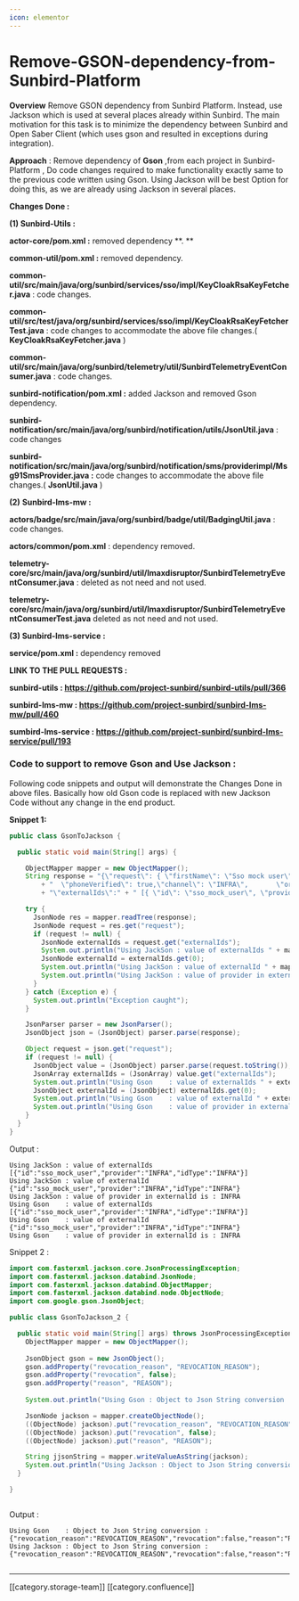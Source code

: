 ```yaml
---
icon: elementor
---
```


# Remove-GSON-dependency-from-Sunbird-Platform

**Overview** Remove GSON dependency from Sunbird Platform. Instead, use Jackson which is used at several places already within Sunbird. The main motivation for this task is to minimize the dependency between Sunbird and Open Saber Client (which uses gson and resulted in exceptions during integration).

**Approach** : Remove dependency of **Gson** ,from each project in Sunbird-Platform , Do code changes required to make functionality exactly same to the previous code written using Gson. Using Jackson will be best Option for doing this, as we are already using Jackson in several places.

**Changes Done :**

**(1) Sunbird-Utils :**

**actor-core/pom.xml :** removed dependency \*\*.  \*\*

**common-util/pom.xml :** removed dependency.

**common-util/src/main/java/org/sunbird/services/sso/impl/KeyCloakRsaKeyFetcher.java** : code changes.

**common-util/src/test/java/org/sunbird/services/sso/impl/KeyCloakRsaKeyFetcherTest.java** : code changes to accommodate the above file changes.( **KeyCloakRsaKeyFetcher.java** )

**common-util/src/main/java/org/sunbird/telemetry/util/SunbirdTelemetryEventConsumer.java** : code changes.

**sunbird-notification/pom.xml :** added Jackson and removed Gson dependency.

**sunbird-notification/src/main/java/org/sunbird/notification/utils/JsonUtil.java** : code changes

**sunbird-notification/src/main/java/org/sunbird/notification/sms/providerimpl/Msg91SmsProvider.java :** code changes to accommodate the above file changes.( **JsonUtil.java** )

**(2)** **Sunbird-lms-mw :**

**actors/badge/src/main/java/org/sunbird/badge/util/BadgingUtil.java** : code changes.

**actors/common/pom.xml** : dependency removed.

**telemetry-core/src/main/java/org/sunbird/util/lmaxdisruptor/SunbirdTelemetryEventConsumer.java** : deleted as not need and not used.

**telemetry-core/src/main/java/org/sunbird/util/lmaxdisruptor/SunbirdTelemetryEventConsumerTest.java** deleted as not need and not used.

**(3) Sunbird-lms-service :**

**service/pom.xml :** dependency removed

**LINK TO THE PULL REQUESTS :**

**sunbird-utils : https://github.com/project-sunbird/sunbird-utils/pull/366**

**sunbird-lms-mw : https://github.com/project-sunbird/sunbird-lms-mw/pull/460**

**sumbird-lms-service : https://github.com/project-sunbird/sunbird-lms-service/pull/193**

### **Code to support to remove Gson and Use Jackson** :

Following code snippets and output  will demonstrate the Changes Done in above files. Basically how old Gson code is replaced with new Jackson Code without any change in the end product.

**Snippet 1:**

```java
public class GsonToJackson {

  public static void main(String[] args) {

    ObjectMapper mapper = new ObjectMapper();
    String response = "{\"request\": { \"firstName\": \"Sso mock user\",\"phone\": \"9663933554\","
        + "  \"phoneVerified\": true,\"channel\": \"INFRA\",       \"orgExternalId\": \"intra111\","
        + "\"externalIds\":" + " [{ \"id\": \"sso_mock_user\", \"provider\": \"INFRA\",\"idType\": \"INFRA\" }] }}";

    try {
      JsonNode res = mapper.readTree(response);
      JsonNode request = res.get("request");
      if (request != null) {
        JsonNode externalIds = request.get("externalIds");
        System.out.println("Using JackSon : value of externalIds " + mapper.writeValueAsString(externalIds));
        JsonNode externalId = externalIds.get(0);
        System.out.println("Using JackSon : value of externalId " + mapper.writeValueAsString(externalId));
        System.out.println("Using JackSon : value of provider in externalId is : " + externalId.get("provider").asText());
      }
    } catch (Exception e) {
      System.out.println("Exception caught");
    }

    JsonParser parser = new JsonParser();
    JsonObject json = (JsonObject) parser.parse(response);

    Object request = json.get("request");
    if (request != null) {
      JsonObject value = (JsonObject) parser.parse(request.toString());
      JsonArray externalIds = (JsonArray) value.get("externalIds");
      System.out.println("Using Gson    : value of externalIds " + externalIds.toString());
      JsonObject externalId = (JsonObject) externalIds.get(0);
      System.out.println("Using Gson    : value of externalId " + externalId.toString());
      System.out.println("Using Gson    : value of provider in externalId is : " + externalId.get("provider").getAsString());
    }
  }
}


```

Output :

```
Using JackSon : value of externalIds [{"id":"sso_mock_user","provider":"INFRA","idType":"INFRA"}]
Using JackSon : value of externalId {"id":"sso_mock_user","provider":"INFRA","idType":"INFRA"}
Using JackSon : value of provider in externalId is : INFRA
Using Gson    : value of externalIds [{"id":"sso_mock_user","provider":"INFRA","idType":"INFRA"}]
Using Gson    : value of externalId {"id":"sso_mock_user","provider":"INFRA","idType":"INFRA"}
Using Gson    : value of provider in externalId is : INFRA
```

Snippet 2 :

```java
import com.fasterxml.jackson.core.JsonProcessingException;
import com.fasterxml.jackson.databind.JsonNode;
import com.fasterxml.jackson.databind.ObjectMapper;
import com.fasterxml.jackson.databind.node.ObjectNode;
import com.google.gson.JsonObject;

public class GsonToJackson_2 {

  public static void main(String[] args) throws JsonProcessingException {
    ObjectMapper mapper = new ObjectMapper();
  
    JsonObject gson = new JsonObject();
    gson.addProperty("revocation_reason", "REVOCATION_REASON");
    gson.addProperty("revocation", false);
    gson.addProperty("reason", "REASON");
    
    System.out.println("Using Gson : Object to Json String conversion :"+ gson.toString());

    JsonNode jackson = mapper.createObjectNode();
    ((ObjectNode) jackson).put("revocation_reason", "REVOCATION_REASON");
    ((ObjectNode) jackson).put("revocation", false);
    ((ObjectNode) jackson).put("reason", "REASON");

    String jjsonString = mapper.writeValueAsString(jackson);
    System.out.println("Using Jackson : Object to Json String conversion : "+ jjsonString);
  }

}



```

Output :

```
Using Gson    : Object to Json String conversion : {"revocation_reason":"REVOCATION_REASON","revocation":false,"reason":"REASON"}
Using Jackson : Object to Json String conversion : {"revocation_reason":"REVOCATION_REASON","revocation":false,"reason":"REASON"}


```

***

\[\[category.storage-team]] \[\[category.confluence]]
